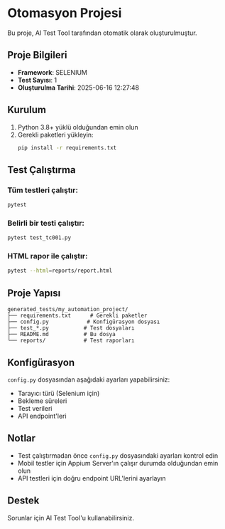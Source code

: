 # Otomasyon Projesi

Bu proje, AI Test Tool tarafından otomatik olarak oluşturulmuştur.

## Proje Bilgileri

- **Framework**: SELENIUM
- **Test Sayısı**: 1
- **Oluşturulma Tarihi**: 2025-06-16 12:27:48

## Kurulum

1. Python 3.8+ yüklü olduğundan emin olun
2. Gerekli paketleri yükleyin:
   ```bash
   pip install -r requirements.txt
   ```

## Test Çalıştırma

### Tüm testleri çalıştır:
```bash
pytest
```

### Belirli bir testi çalıştır:
```bash
pytest test_tc001.py
```

### HTML rapor ile çalıştır:
```bash
pytest --html=reports/report.html
```

## Proje Yapısı

```
generated_tests/my_automation_project/
├── requirements.txt      # Gerekli paketler
├── config.py            # Konfigürasyon dosyası
├── test_*.py           # Test dosyaları
├── README.md           # Bu dosya
└── reports/            # Test raporları
```

## Konfigürasyon

`config.py` dosyasından aşağıdaki ayarları yapabilirsiniz:

- Tarayıcı türü (Selenium için)
- Bekleme süreleri
- Test verileri
- API endpoint'leri

## Notlar

- Test çalıştırmadan önce `config.py` dosyasındaki ayarları kontrol edin
- Mobil testler için Appium Server'ın çalışır durumda olduğundan emin olun
- API testleri için doğru endpoint URL'lerini ayarlayın

## Destek

Sorunlar için AI Test Tool'u kullanabilirsiniz.
